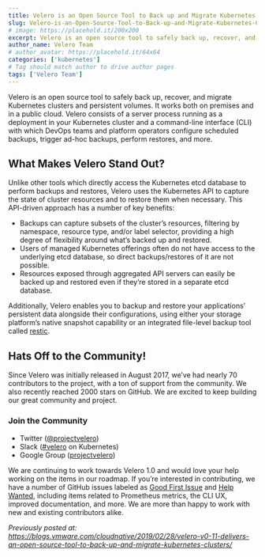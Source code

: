 ```yaml
---
title: Velero is an Open Source Tool to Back up and Migrate Kubernetes Clusters
slug: Velero-is-an-Open-Source-Tool-to-Back-up-and-Migrate-Kubernetes-Clusters # Velero.io word list : ignore
# image: https://placehold.it/200x200
excerpt: Velero is an open source tool to safely back up, recover, and migrate Kubernetes clusters and persistent volumes. It works both on premises and in a public cloud.
author_name: Velero Team
# author_avatar: https://placehold.it/64x64
categories: ['kubernetes']
# Tag should match author to drive author pages
tags: ['Velero Team']
---
```

Velero is an open source tool to safely back up, recover, and migrate Kubernetes clusters and persistent volumes. It works both on premises and in a public cloud. Velero consists of a server process running as a deployment in your Kubernetes cluster and a command-line interface (CLI) with which DevOps teams and platform operators configure scheduled backups, trigger ad-hoc backups, perform restores, and more.

## What Makes Velero Stand Out?
Unlike other tools which directly access the Kubernetes etcd database to perform backups and restores, Velero uses the Kubernetes API to capture the state of cluster resources and to restore them when necessary. This API-driven approach has a number of key benefits:

* Backups can capture subsets of the cluster’s resources, filtering by namespace, resource type, and/or label selector, providing a high degree of flexibility around what’s backed up and restored.
* Users of managed Kubernetes offerings often do not have access to the underlying etcd database, so direct backups/restores of it are not possible.
* Resources exposed through aggregated API servers can easily be backed up and restored even if they’re stored in a separate etcd database.

Additionally, Velero enables you to backup and restore your applications’ persistent data alongside their configurations, using either your storage platform’s native snapshot capability or an integrated file-level backup tool called [restic](https://restic.net/).

## Hats Off to the Community!
Since Velero was initially released in August 2017, we’ve had nearly 70 contributors to the project, with a ton of support from the community. We also recently reached 2000 stars on GitHub. We are excited to keep building our great community and project.

### Join the Community
* Twitter ([@projectvelero](https://twitter.com/projectvelero))
* Slack ([#velero](https://kubernetes.slack.com/messages/velero) on Kubernetes)
* Google Group ([projectvelero](groups.google.com/forum/#!forum/projectvelero))


We are continuing to work towards Velero 1.0 and would love your help working on the items in our roadmap. If you’re interested in contributing, we have a number of GitHub issues labeled as [Good First Issue](https://github.com/vmware-tanzu/velero/issues?q=is%3Aopen+is%3Aissue+label%3A%22Good+first+issue%22) and [Help Wanted](https://github.com/vmware-tanzu/velero/issues?q=is%3Aopen+is%3Aissue+label%3A%22Help+wanted%22), including items related to Prometheus metrics, the CLI UX, improved documentation, and more. We are more than happy to work with new and existing contributors alike.

_Previously posted at: <https://blogs.vmware.com/cloudnative/2019/02/28/velero-v0-11-delivers-an-open-source-tool-to-back-up-and-migrate-kubernetes-clusters/>_ <!-- Velero.io word list : ignore -->
